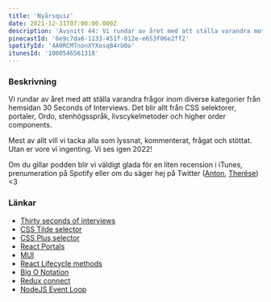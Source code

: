 ```yaml
---
title: 'Nyårsquiz'
date: 2021-12-31T07:00:00.000Z
description: 'Avsnitt 44: Vi rundar av året med att ställa varandra mot vägggen med intervjufrågor. CSS, Ordo, stenhögsspråk, higher order comoponents och mycket annat.'
pinecastId: '6e9c7da6-1133-451f-812e-e653f06e2ff2'
spotifyId: '4A0RCMTnonXYXosqB4rU0o'
itunesId: '1000546561318'
---
```


### Beskrivning

Vi rundar av året med att ställa varandra frågor inom diverse kategorier från hemsidan 30 Seconds of Interviews. Det blir allt från CSS selektorer, portaler, Ordo, stenhögsspråk, livscykelmetoder och higher order components.

Mest av allt vill vi tacka alla som lyssnat, kommenterat, frågat och stöttat. Utan er vore vi ingenting. Vi ses igen 2022!

Om du gillar podden blir vi väldigt glada för en liten recension i iTunes, prenumeration på Spotify eller om du säger hej på Twitter ([Anton](https://twitter.com/Awnton), [Therése](https://twitter.com/tkomstadius)) <3

### Länkar

- [Thirty seconds of interviews](https://30secondsofinterviews.org)
- [CSS Tilde selector](https://developer.mozilla.org/en-US/docs/Web/CSS/General_sibling_combinator)
- [CSS Plus selector](https://developer.mozilla.org/en-US/docs/Web/CSS/Adjacent_sibling_combinator)
- [React Portals](https://reactjs.org/docs/portals.html)
- [MUI](https://mui.com)
- [React Lifecycle methods](https://reactjs.org/docs/react-component.html#the-component-lifecycle)
- [Big O Notation](https://en.wikipedia.org/wiki/Big_O_notation)
- [Redux connect](https://react-redux.js.org/api/connect)
- [NodeJS Event Loop](https://nodejs.org/en/docs/guides/event-loop-timers-and-nexttick/)
